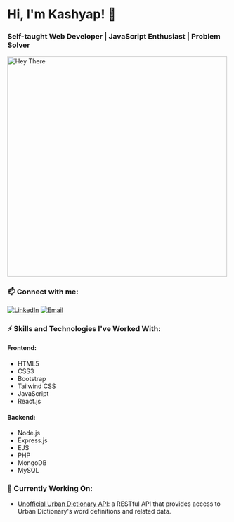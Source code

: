 # Hi, I'm Kashyap! 👋
### Self-taught Web Developer | JavaScript Enthusiast | Problem Solver

<div align="left">
  <img src="https://s8.gifyu.com/images/hey-there.gif" width="500" alt="Hey There">
</div>

### 📫 Connect with me:
[![LinkedIn](https://img.shields.io/badge/LinkedIn-%231E77B5.svg?&style=for-the-badge&logo=linkedin&logoColor=white)](https://linkedin.com/in/kashyap-shirodkar-034458240)
[![Email](https://img.shields.io/badge/Email-%23EA4335.svg?&style=for-the-badge&logo=gmail&logoColor=white)](mailto:kashyapshirodkar@gmail.com)

### ⚡ Skills and Technologies I've Worked With:
#### Frontend:
- HTML5
- CSS3
- Bootstrap
- Tailwind CSS
- JavaScript
- React.js

#### Backend:
- Node.js
- Express.js
- EJS
- PHP
- MongoDB
- MySQL

### 🌱 Currently Working On:
- [Unofficial Urban Dictionary API](https://github.com/kashyap010/unofficial-urban-dictionary-api): a RESTful API that provides access to Urban Dictionary's word definitions and related data.

<!-- ### 🔭 Projects:
- [Project 1](https://github.com/your-project1): Brief description of the project.
- [Project 2](https://github.com/your-project2): Brief description of the project.

### 📝 Blog:
- [Blog Post 1](https://your-blog.com/article-1): Brief description or excerpt from the article.
- [Blog Post 2](https://your-blog.com/article-2): Brief description or excerpt from the article. -->

